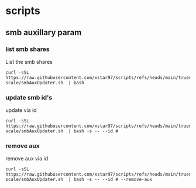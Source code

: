 # scripts


## smb auxillary param

### list smb shares

List the smb shares

```shell
curl -sSL https://raw.githubusercontent.com/xstar97/scripts/refs/heads/main/truenas-scale/smbAuxUpdater.sh  | bash
```

### update smb id's
update via id

```shell
curl -sSL https://raw.githubusercontent.com/xstar97/scripts/refs/heads/main/truenas-scale/smbAuxUpdater.sh  | bash -s -- --id #
```

### remove aux
remove aux via id

```shell
curl -sSL https://raw.githubusercontent.com/xstar97/scripts/refs/heads/main/truenas-scale/smbAuxUpdater.sh  | bash -s -- --id # --remove-aux
```
